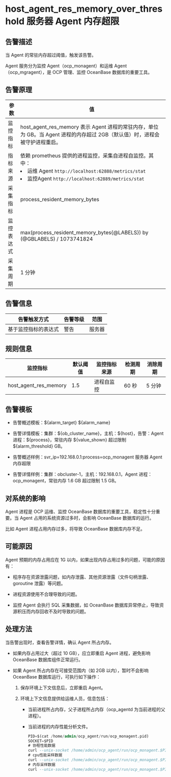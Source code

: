 host_agent_res_memory_over_threshold 服务器 Agent 内存超限
========================================================================

告警描述
-------------------------

当 Agent 的常驻内存超过阈值，触发该告警。

Agent 服务分为监控 Agent（ocp_monagent）和运维 Agent（ocp_mgragent），是 OCP 管理、监控 OceanBase 数据库的重要工具。

告警原理
-------------------------

|  参数   |                                                                                                                                    值                                                                                                                                     |
|-------|--------------------------------------------------------------------------------------------------------------------------------------------------------------------------------------------------------------------------------------------------------------------------|
| 监控指标  | host_agent_res_memory 表示 Agent 进程的常驻内存，单位为 GB。当 Agent 进程的内存超过 2GB（默认值）时，进程会被守护进程重启。                                                                                                                                                                      |
| 指标来源  | 依赖 prometheus 提供的进程监控，采集自进程自监控。其中：<li>运维 Agent  `http://localhost:62888/metrics/stat`  </li><li> 监控Agent  `http://localhost:62889/metrics/stat` </li>   |
| 采集指标  | process_resident_memory_bytes                                                                                                                                                                                                                                            |
| 监控表达式 | max(process_resident_memory_bytes{@LABELS}) by (@GBLABELS) / 1073741824                                                                                                                                                                                                  |
| 采集周期  | 1 分钟                                                                                                                                                                                                                                                                     |

告警信息
-------------------------

|   告警触发方式   | 告警等级 | 范围  |
|------------|------|-----|
| 基于监控指标的表达式 | 警告   | 服务器 |

规则信息
-------------------------

|         监控指标          | 默认阈值 | 监控指标来源 | 检测周期 | 消除周期 |
|-----------------------|------|--------|------|------|
| host_agent_res_memory | 1.5  | 进程自监控  | 60 秒 | 5 分钟 |

告警模板
-------------------------

* 告警概述模板：\${alarm_target} ${alarm_name}

* 告警详情模板：集群：\${ob_cluster_name}，主机：\${host}，告警：Agent 进程：\${process}，常驻内存 \${value_shown} 超过限制 \${alarm_threshold} GB。

* 告警概述样例：svr_ip=192.168.0.1:process=ocp_monagent 服务器 Agent 内存超限

* 告警详情样例：集群：obcluster-1，主机：192.168.0.1，Agent 进程：ocp_monagent，常驻内存 1.6 GB 超过限制 1.5 GB。
  
对系统的影响
---------------------------

Agent 进程是 OCP 运维、监控 OceanBase 数据库的重要工具，稳定性十分重要。当 Agent 占用的系统资源过多时，会影响 OceanBase 数据库的运行。

比如 Agent 进程占用内存过多，将导致 OceanBase 数据库内存不足。

可能原因
-------------------------

Agent 预期的内存占用应在 1G 以内，如果出现内存占用过多的问题，可能的原因有：

* 程序存在资源泄露问题，如内存泄露、其他资源泄露（文件句柄泄露、goroutine 泄露）等问题。

* 进程资源使用不合理导致的问题。

* 监控 Agent 会执行 SQL 采集数据，如 OceanBase 数据库异常停止，导致资源积压而内存回收不及时导致的问题。

处理方法
-------------------------

当告警出现时，查看告警详情，确认 Agent 所占内存。

* 如果内存占用过大（超过 10 GB），应立即重启 Agent 进程，避免影响 OceanBase 数据库组件正常运行。

* 如果 Agent 所占内存在可接受范围内（如 2GB 以内），暂时不会影响 OceanBase 数据库运行，可执行如下操作：

  1. 保存环境上下文信息后，立即重启 Agent。

  2. 环境上下文信息提供给运维人员，信息包括：

     * 当前进程所占内存，父子进程所占内存（ocp_agentd 为当前进程的父进程）。

     * 当前进程的内存性能分析文件。

       ```sql
       PID=$(cat /home/admin/ocp_agent/run/ocp_monagent.pid)
       SOCKET=$PID
       # 协程性能数据
       curl --unix-socket /home/admin/ocp_agent/run/ocp_monagent.$PID.sock http://11/debug/pprof/goroutine?debug=1 --output /tmp/goroutine.txt
       # cpu性能采样数据
       curl --unix-socket /home/admin/ocp_agent/run/ocp_monagent.$PID.sock http://localhost/debug/pprof/profile?seconds=30 --output pprof.profile.gz
       # 内存采样数据
       curl --unix-socket /home/admin/ocp_agent/run/ocp_monagent.$PID.sock http://localhost/debug/pprof/heap --output pprof.heap.gz
       ```
